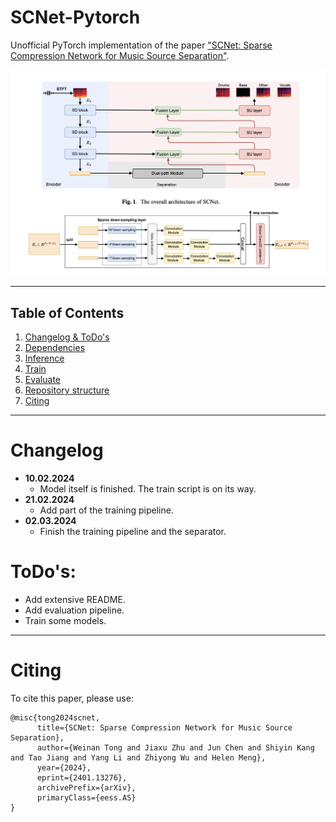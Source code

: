 # SCNet-Pytorch

Unofficial PyTorch implementation of the paper 
["SCNet: Sparse Compression Network for Music Source Separation"](https://arxiv.org/abs/2401.13276.pdf).

![architecture](images/architecture.png)

---
## Table of Contents

1. [Changelog & ToDo's](#changelog)
2. [Dependencies](#dependencies)
3. [Inference](#inference)
4. [Train](#train)
5. [Evaluate](#eval)
6. [Repository structure](#structure)
7. [Citing](#cite)

---
<a name="changelog"/>

# Changelog

- **10.02.2024**
  - Model itself is finished. The train script is on its way.
- **21.02.2024**
  - Add part of the training pipeline.
- **02.03.2024**
  - Finish the training pipeline and the separator.

# ToDo's:
- Add extensive README. 
- Add evaluation pipeline.
- Train some models.

---
<a name="cite"/>

# Citing

To cite this paper, please use:
```
@misc{tong2024scnet,
      title={SCNet: Sparse Compression Network for Music Source Separation}, 
      author={Weinan Tong and Jiaxu Zhu and Jun Chen and Shiyin Kang and Tao Jiang and Yang Li and Zhiyong Wu and Helen Meng},
      year={2024},
      eprint={2401.13276},
      archivePrefix={arXiv},
      primaryClass={eess.AS}
}
```



